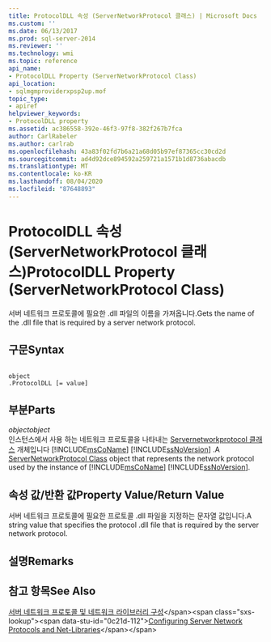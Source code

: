 ```yaml
---
title: ProtocolDLL 속성 (ServerNetworkProtocol 클래스) | Microsoft Docs
ms.custom: ''
ms.date: 06/13/2017
ms.prod: sql-server-2014
ms.reviewer: ''
ms.technology: wmi
ms.topic: reference
api_name:
- ProtocolDLL Property (ServerNetworkProtocol Class)
api_location:
- sqlmgmproviderxpsp2up.mof
topic_type:
- apiref
helpviewer_keywords:
- ProtocolDLL property
ms.assetid: ac386558-392e-46f3-97f8-382f267b7fca
author: CarlRabeler
ms.author: carlrab
ms.openlocfilehash: 43a83f02fd7b6a21a68d05b97ef87365cc30cd2d
ms.sourcegitcommit: ad4d92dce894592a259721a1571b1d8736abacdb
ms.translationtype: MT
ms.contentlocale: ko-KR
ms.lasthandoff: 08/04/2020
ms.locfileid: "87648893"
---
```

# <a name="protocoldll-property-servernetworkprotocol-class"></a><span data-ttu-id="0c21d-102">ProtocolDLL 속성(ServerNetworkProtocol 클래스)</span><span class="sxs-lookup"><span data-stu-id="0c21d-102">ProtocolDLL Property (ServerNetworkProtocol Class)</span></span>
  <span data-ttu-id="0c21d-103">서버 네트워크 프로토콜에 필요한 .dll 파일의 이름을 가져옵니다.</span><span class="sxs-lookup"><span data-stu-id="0c21d-103">Gets the name of the .dll file that is required by a server network protocol.</span></span>  
  
## <a name="syntax"></a><span data-ttu-id="0c21d-104">구문</span><span class="sxs-lookup"><span data-stu-id="0c21d-104">Syntax</span></span>  
  
```  
  
object  
.ProtocolDLL [= value]  
```  
  
## <a name="parts"></a><span data-ttu-id="0c21d-105">부분</span><span class="sxs-lookup"><span data-stu-id="0c21d-105">Parts</span></span>  
 <span data-ttu-id="0c21d-106">*object*</span><span class="sxs-lookup"><span data-stu-id="0c21d-106">*object*</span></span>  
 <span data-ttu-id="0c21d-107">인스턴스에서 사용 하는 네트워크 프로토콜을 나타내는 [Servernetworkprotocol 클래스](servernetworkprotocol-class.md) 개체입니다 [!INCLUDE[msCoName](../../../includes/msconame-md.md)] [!INCLUDE[ssNoVersion](../../../includes/ssnoversion-md.md)] .</span><span class="sxs-lookup"><span data-stu-id="0c21d-107">A [ServerNetworkProtocol Class](servernetworkprotocol-class.md) object that represents the network protocol used by the instance of [!INCLUDE[msCoName](../../../includes/msconame-md.md)] [!INCLUDE[ssNoVersion](../../../includes/ssnoversion-md.md)].</span></span>  
  
## <a name="property-valuereturn-value"></a><span data-ttu-id="0c21d-108">속성 값/반환 값</span><span class="sxs-lookup"><span data-stu-id="0c21d-108">Property Value/Return Value</span></span>  
 <span data-ttu-id="0c21d-109">서버 네트워크 프로토콜에 필요한 프로토콜 .dll 파일을 지정하는 문자열 값입니다.</span><span class="sxs-lookup"><span data-stu-id="0c21d-109">A string value that specifies the protocol .dll file that is required by the server network protocol.</span></span>  
  
## <a name="remarks"></a><span data-ttu-id="0c21d-110">설명</span><span class="sxs-lookup"><span data-stu-id="0c21d-110">Remarks</span></span>  
  
## <a name="see-also"></a><span data-ttu-id="0c21d-111">참고 항목</span><span class="sxs-lookup"><span data-stu-id="0c21d-111">See Also</span></span>  
 <span data-ttu-id="0c21d-112">[서버 네트워크 프로토콜 및 네트워크 라이브러리 구성](https://msdn.microsoft.com/library/ms177485\(v=sql.100\).aspx)</span><span class="sxs-lookup"><span data-stu-id="0c21d-112">[Configuring Server Network Protocols and Net-Libraries](https://msdn.microsoft.com/library/ms177485\(v=sql.100\).aspx)</span></span>  
  
  
